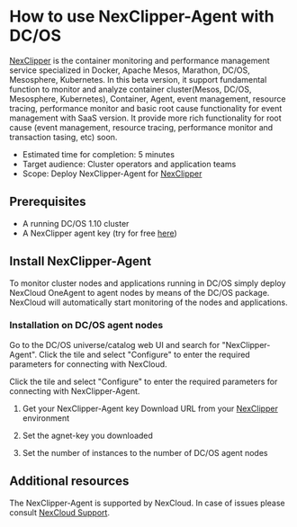 # How to use NexClipper-Agent with DC/OS

[NexClipper][nexclipper] is the container monitoring and performance management service specialized in Docker, Apache Mesos, Marathon, DC/OS, Mesosphere, Kubernetes. In this beta version, it support fundamental function to monitor and analyze container cluster(Mesos, DC/OS, Mesosphere, Kubernetes), Container, Agent, event management, resource tracing, performance monitor and basic root cause functionality for event management with SaaS version. It provide more rich functionality for root cause (event management, resource tracing, performance monitor and transaction tasing, etc) soon.

* Estimated time for completion: 5 minutes
* Target audience: Cluster operators and application teams
* Scope: Deploy NexClipper-Agent for [NexClipper][nexclipper]

## Prerequisites

* A running DC/OS 1.10 cluster
* A NexClipper agent key (try for free [here][freetrial])


## Install NexClipper-Agent

To monitor cluster nodes and applications running in DC/OS simply deploy NexCloud OneAgent to agent nodes by means of the DC/OS package. NexCloud will automatically start monitoring of the nodes and applications.



### Installation on DC/OS agent nodes

Go to the DC/OS universe/catalog web UI and search for "NexClipper-Agent". Click the tile and select "Configure" to enter the required parameters for connecting with NexCloud.

Click the tile and select "Configure" to enter the required parameters for connecting with NexClipper-Agent.

1. Get your NexClipper-Agent key Download URL from your [NexClipper][nexclipper] environment

3. Set the agnet-key you downloaded

3. Set the number of instances to the number of DC/OS agent nodes


## Additional resources

The NexClipper-Agent is supported by NexCloud.
In case of issues please consult [NexCloud Support][nexclipper].

[nexclipper]: http://www.nexclipper.com/
[freetrial]: https://server.nexclipper.com